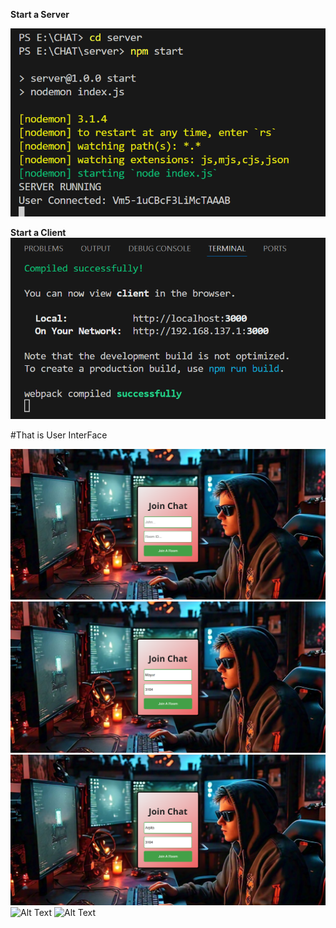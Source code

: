 **Start a Server**


![Alt Text](git/Capture.PNG)


**Start a Client**
![Alt Text](git/client.PNG)


#That is User InterFace


![Alt Text](git/user1.png)
![Alt Text](git/2.png)
![Alt Text](git/3.png)
![Alt Text](git/4.png)
![Alt Text](git/5.png)
